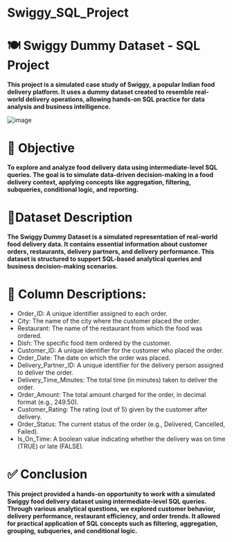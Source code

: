 # Swiggy_SQL_Project

# 🍽 Swiggy Dummy Dataset - SQL Project

**This project is a simulated case study of Swiggy, a popular Indian food delivery platform. It uses a dummy dataset created to resemble real-world delivery operations, allowing hands-on SQL practice for data analysis and business intelligence.**

![image](https://github.com/user-attachments/assets/20991e08-1b5a-451e-bc1f-e2ab96528db5)


# 📌 Objective
**To explore and analyze food delivery data using intermediate-level SQL queries. The goal is to simulate data-driven decision-making in a food delivery context, applying concepts like aggregation, filtering, subqueries, conditional logic, and reporting.**

# 🧾Dataset Description
**The Swiggy Dummy Dataset is a simulated representation of real-world food delivery data. It contains essential information about customer orders, restaurants, delivery partners, and delivery performance. This dataset is structured to support SQL-based analytical queries and business decision-making scenarios.**

# 📌 Column Descriptions:
* Order_ID: A unique identifier assigned to each order.
* City: The name of the city where the customer placed the order.
* Restaurant: The name of the restaurant from which the food was ordered.
* Dish: The specific food item ordered by the customer.
* Customer_ID: A unique identifier for the customer who placed the order.
* Order_Date: The date on which the order was placed.
* Delivery_Partner_ID: A unique identifier for the delivery person assigned to deliver the order.
* Delivery_Time_Minutes: The total time (in minutes) taken to deliver the order.
* Order_Amount: The total amount charged for the order, in decimal format (e.g., 249.50).
* Customer_Rating: The rating (out of 5) given by the customer after delivery.
* Order_Status: The current status of the order (e.g., Delivered, Cancelled, Failed).
* Is_On_Time: A boolean value indicating whether the delivery was on time (TRUE) or late (FALSE).

# ✅ Conclusion
**This project provided a hands-on opportunity to work with a simulated Swiggy food delivery dataset using intermediate-level SQL queries. Through various analytical questions, we explored customer behavior, delivery performance, restaurant efficiency, and order trends. It allowed for practical application of SQL concepts such as filtering, aggregation, grouping, subqueries, and conditional logic.**
